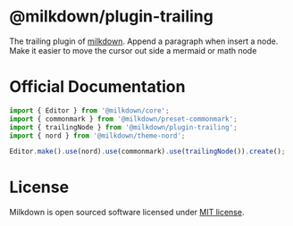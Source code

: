 # @milkdown/plugin-trailing

The trailing plugin of [milkdown](https://milkdown.dev/).
Append a paragraph when insert a node.
Make it easier to move the cursor out side a mermaid or math node

# Official Documentation

```typescript
import { Editor } from '@milkdown/core';
import { commonmark } from '@milkdown/preset-commonmark';
import { trailingNode } from '@milkdown/plugin-trailing';
import { nord } from '@milkdown/theme-nord';

Editor.make().use(nord).use(commonmark).use(trailingNode()).create();
```

# License

Milkdown is open sourced software licensed under [MIT license](https://github.com/Saul-Mirone/milkdown/blob/main/LICENSE).
